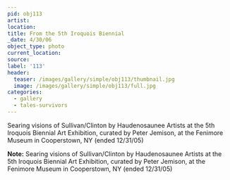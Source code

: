 ```yaml
---
pid: obj113
artist:
location:
title: From the 5th Iroquois Biennial
_date: 4/30/06
object_type: photo
current_location:
source:
label: '113'
header:
  teaser: /images/gallery/simple/obj113/thumbnail.jpg
  image: /images/gallery/simple/obj113/full.jpg
categories:
  - gallery
  - tales-survivors  
---
```

Searing visions of Sullivan/Clinton by Haudenosaunee Artists at the 5th Iroquois Biennial Art Exhibition, curated by Peter Jemison, at the Fenimore Museum in Cooperstown, NY (ended 12/31/05)

**Note:**
Searing visions of Sullivan/Clinton by Haudenosaunee Artists at the 5th Iroquois Biennial Art Exhibition, curated by Peter Jemison, at the Fenimore Museum in Cooperstown, NY (ended 12/31/05)
